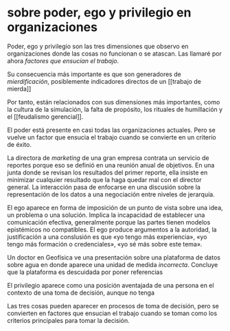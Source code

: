 # sobre poder, ego y privilegio en organizaciones
Poder, ego y privilegio son las tres dimensiones que observo en organizaciones donde las cosas no funcionan o se atascan. Las llamaré por ahora *factores que ensucian el trabajo*.

Su consecuencia más importante es que son generadores de *mierdificación*, posiblemente indicadores directos de un [[trabajo de mierda]]

Por tanto, están relacionados con sus dimensiones más importantes, como la cultura de la simulación, la falta de propósito, los rituales de humillación y el [[feudalismo gerencial]].

El poder está presente en casi todas las organizaciones actuales. Pero se vuelve un factor que ensucia el trabajo cuando se convierte en un criterio de éxito.

La directora de *marketing* de una gran empresa contrata un servicio de reportes porque eso se definió en una reunión anual de objetivos. En una junta donde se revisan los resultados del primer reporte, ella insiste en minimizar cualquier resultado que la haga quedar mal con el director general. La interacción pasa de enfocarse en una discusión sobre la representación de los datos a una negociación entre niveles de jerarquía.

El ego aparece en forma de imposición de un punto de vista sobre una idea, un problema o una solución. Implica la incapacidad de establecer una comunicación efectiva, generalmente porque las partes tienen modelos epistémicos no compatibles. El ego produce argumentos a la autoridad, la justificación a una conslusión es que «yo tengo más experiencia», «yo tengo más formación o credenciales», «yo sé más sobre este tema».

Un doctor en Geofísica ve una presentación sobre una plataforma de datos sobre agua en donde aparece una unidad de medida *incorrecta*. Concluye que la plataforma es descuidada por poner referencias

El privilegio aparece como una posición aventajada de una persona en el contexto de una toma de decisión, aunque no tenga

Las tres cosas pueden aparecer en procesos de toma de decisión, pero se convierten en factores que ensucian el trabajo cuando se toman como los criterios principales para tomar la decisión.